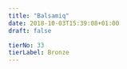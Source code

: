 ```yaml
---
title: "Balsamiq"
date: 2018-10-03T15:39:08+01:00
draft: false

tierNo: 33
tierLabel: Bronze
---
```


